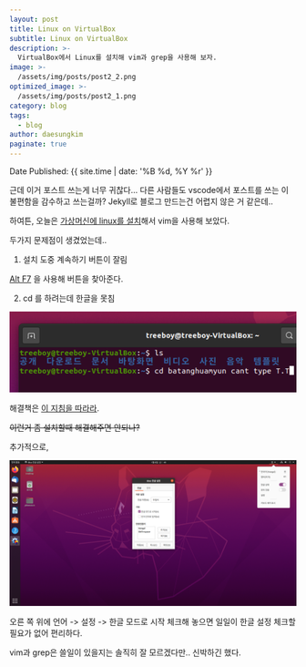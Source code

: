 ```yaml
---
layout: post
title: Linux on VirtualBox
subtitle: Linux on VirtualBox
description: >-
  VirtualBox에서 Linux를 설치해 vim과 grep을 사용해 보자.
image: >-
  /assets/img/posts/post2_2.png
optimized_image: >-
  /assets/img/posts/post2_1.png
category: blog
tags:
  - blog
author: daesungkim
paginate: true
---
```

Date Published: {{ site.time | date: '%B %d, %Y %r' }}

근데 이거 포스트 쓰는게 너무 귀찮다... 다른 사람들도 vscode에서 포스트를 쓰는 이 불편함을 감수하고 쓰는걸까? Jekyll로 블로그 만드는건 어렵지 않은 거 같은데..

하여튼, 오늘은 [가상머신에 linux를 설치](https://mainia.tistory.com/2379)해서 vim을 사용해 보았다.

두가지 문제점이 생겼었는데..

1. 설치 도중 계속하기 버튼이 잘림

  [Alt F7](https://askubuntu.com/questions/755196/i-cant-see-the-next-button-ubuntu-installation-on-vmware) 을 사용해 버튼을 찾아준다.

2. cd 를 하려는데 한글을 못침

  ![절망](/assets/img/posts/post2_cantkorean.png "절망")

  해결책은 [이 지침을 따라라](https://hunsdev.tistory.com/3).

  <del>이런거 좀 설치할때 해결해주면 안되나?<del>

추가적으로, 

![한글 모드로 시작](/assets/img/posts/post2_hangul.png "한글 모드로 시작")

오른 쪽 위에 언어 -> 설정 -> 한글 모드로 시작 체크해 놓으면 일일이 한글 설정 체크할 필요가 없어 편리하다.

vim과 grep은 쓸일이 있을지는 솔직히 잘 모르겠다만.. 신박하긴 했다.
